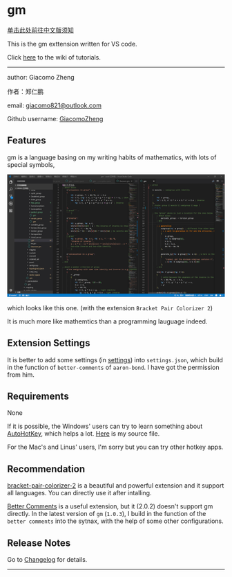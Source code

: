 <!-- 更新于2018年12月13日 -->
# gm


[单击此处前往中文版须知](documents/中文说明/README)

This is the gm exttension written for VS code.

Click [here](https://github.com/GiacomoZheng/gm/wiki) to the wiki of tutorials.

---

author: Giacomo Zheng

作者：郑仁鹏

email: giacomo821@outlook.com

Github username: [GiacomoZheng](https://github.com/GiacomoZheng/vscode-gm.git)

## Features

gm is a language basing on my writing habits of mathematics, with lots of special symbols,

![looks](images/overall.jpg)

which looks like this one. (with the extension `Bracket Pair Colorizer 2`)

It is much more like mathemtics than a programming lauguage indeed.

## Extension Settings

It is better to add some settings (in [settings](plugins\settings\README)) into `settings.json`, which build in the function of `better-comments` of `aaron-bond`. I have got the permission from him.

## Requirements

None

If it is possible, the Windows' users can try to learn something about [AutoHotKey](https://autohotkey.com/), which helps a lot. [Here](plugins/AutoHotKey/) is my source file.

For the Mac's and Linus' users, I'm sorry but you can try other hotkey apps.

<!-- ## Known Issues

Calling out known issues can help limit users opening duplicate issues against your extension. -->

## Recommendation 

[bracket-pair-colorizer-2](https://marketplace.visualstudio.com/items?itemName=CoenraadS.bracket-pair-colorizer-2) is a beautiful and powerful extension and it support all languages. You can directly use it after intalling.

[Better Comments](https://marketplace.visualstudio.com/items?itemName=aaron-bond.better-comments) is a useful extension, but it (2.0.2) doesn't support gm directly. In the latest version of `gm` (`1.0.3`), I build in the function of the `better comments` into the sytnax, with the help of some other configurations.

## Release Notes

Go to [Changelog](CHANGELOG) for details.

-----------------------------------------------------------------------------------------------------------


